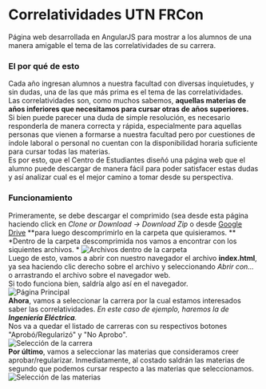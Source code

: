 # Correlatividades UTN FRCon
Página web desarrollada en AngularJS para mostrar a los alumnos de una manera amigable el tema de las correlatividades de su carrera.

### El por qué de esto
Cada año ingresan alumnos a nuestra facultad con diversas inquietudes, y sin dudas, una de las que más prima es el tema de las correlatividades.  
Las correlatividades son, como muchos sabemos, **aquellas materias de años inferiores que necesitamos para cursar otras de años superiores.**  
Si bien puede parecer una duda de simple resolución, es necesario responderla de manera correcta y rápida, especialmente para aquellas personas que vienen a formarse a nuestra facultad pero por cuestiones de índole laboral o personal no cuentan con la disponibilidad horaria suficiente para cursar todas las materias.  
Es por esto, que el Centro de Estudiantes diseñó una página web que el alumno puede descargar de manera fácil para poder satisfacer estas dudas y así analizar cual es el mejor camino a tomar desde su perspectiva.  
### Funcionamiento
Primeramente, se debe descargar el comprimido (sea desde esta página haciendo click en *Clone or Download -> Download Zip* o desde  [Google Drive](https://drive.google.com/file/d/0B4Sn7w3YcBe5VUMtUzNac0RXclE/view?usp=sharing "Enlace a Google Drive") **para luego descomprimirlo en la carpeta que quisieramos.  **
*Dentro de la carpeta descomprimida nos vamos a encontrar con los siquientes archivos.  *
![Archivos dentro de la carpeta](https://github.com/dualGiupponi/CorrelatividadesUTNFRCon/blob/master/im%C3%A1genes%20muestra/archivos%20sistema.png "Archivos dentro de la carpeta")  
Luego de esto, vamos a abrir con nuestro navegador el archivo **index.html**, ya sea haciendo clic derecho sobre el archivo y seleccionando *Abrir con...* o arrastrando el archivo sobre el navegador web.  
Si todo funciona bien, saldría algo así en el navegador.  
![Página Principal](https://github.com/dualGiupponi/CorrelatividadesUTNFRCon/blob/master/im%C3%A1genes%20muestra/pantalla%20principal.png "Página Principal")  
**Ahora**, vamos a seleccionar la carrera por la cual estamos interesados saber las correlatividades. *En este caso de ejemplo, haremos la de **Ingeniería Eléctrica**.*  
Nos va a quedar el listado de carreras con su respectivos botones "Aprobó/Regularizó" y "No Aprobo".  
![Selección de la carrera](https://github.com/dualGiupponi/CorrelatividadesUTNFRCon/blob/master/im%C3%A1genes%20muestra/seleccion%20carrera.png "Selección de la carrera")  
 **Por último**, vamos a seleccionar las materias que consideramos creer aprobar/regularizar. Inmediatamente, al costado saldrán las materias de segundo que podemos cursar respecto a las materias que seleccionamos.  
![Selección de las materias](https://github.com/dualGiupponi/CorrelatividadesUTNFRCon/blob/master/im%C3%A1genes%20muestra/seleccion%20materias.png "Selección de las materias")  
